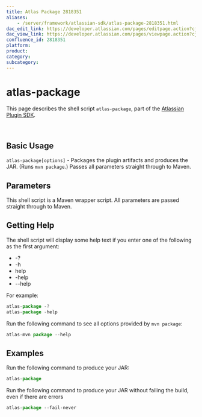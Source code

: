 ```yaml
---
title: Atlas Package 2818351
aliases:
    - /server/framework/atlassian-sdk/atlas-package-2818351.html
dac_edit_link: https://developer.atlassian.com/pages/editpage.action?cjm=wozere&pageId=2818351
dac_view_link: https://developer.atlassian.com/pages/viewpage.action?cjm=wozere&pageId=2818351
confluence_id: 2818351
platform:
product:
category:
subcategory:
---
```

# atlas-package

This page describes the shell script `atlas-package`, part of the [Atlassian Plugin SDK](/server/framework/atlassian-sdk/working-with-the-sdk-2818723.html).

 

## Basic Usage

`atlas-package[options]` - Packages the plugin artifacts and produces the JAR. (Runs `mvn package`.) Passes all parameters straight through to Maven.

## Parameters

This shell script is a Maven wrapper script. All parameters are passed straight through to Maven.

## Getting Help

The shell script will display some help text if you enter one of the following as the first argument:

-   -?
-   -h
-   help
-   -help
-   --help

For example:

``` javascript
atlas-package -?
atlas-package -help
```

Run the following command to see all options provided by `mvn package`:

``` javascript
atlas-mvn package --help
```

## Examples

Run the following command to produce your JAR:

``` javascript
atlas-package
```

Run the following command to produce your JAR without failing the build, even if there are errors

``` javascript
atlas-package --fail-never
```

























